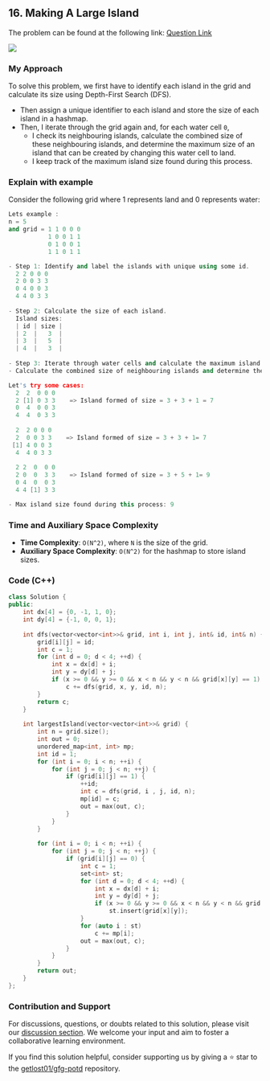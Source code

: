 ## 16. Making A Large Island
The problem can be found at the following link: [Question Link](https://practice.geeksforgeeks.org/problems/making-a-large-island/1)

![](https://badgen.net/badge/Level/Hard/red)

### My Approach

To solve this problem, we first have to identify each island in the grid and calculate its size using Depth-First Search (DFS). 
- Then assign a unique identifier to each island and store the size of each island in a hashmap. 
- Then, I iterate through the grid again and, for each water cell `0`, 
	- I check its neighbouring islands, calculate the combined size of these neighbouring islands, and determine the maximum size of an island that can be created by changing this water cell to land. 
	- I keep track of the maximum island size found during this process.

### Explain with example
Consider the following grid where 1 represents land and 0 represents water:

```cpp
Lets example :
n = 5
and grid = 1 1 0 0 0
           1 0 0 1 1
           0 1 0 0 1
           1 1 0 1 1

- Step 1: Identify and label the islands with unique using some id.
  2 2 0 0 0
  2 0 0 3 3
  0 4 0 0 3
  4 4 0 3 3
  
- Step 2: Calculate the size of each island.
  Island sizes: 
  | id | size |
  | 2  |   3  |
  | 3  |   5  | 
  | 4  |   3  |
  
- Step 3: Iterate through water cells and calculate the maximum island size that can be created by changing the water cell to land.
- Calculate the combined size of neighbouring islands and determine the maximum size for each water cell. 

Let's try some cases:
  2  2  0 0 0
  2 [1] 0 3 3    => Island formed of size = 3 + 3 + 1 = 7
  0  4  0 0 3
  4  4  0 3 3
  
  2  2 0 0 0
  2  0 0 3 3    => Island formed of size = 3 + 3 + 1= 7
 [1] 4 0 0 3
  4  4 0 3 3
  
  2 2  0  0 0
  2 0  0  3 3    => Island formed of size = 3 + 5 + 1= 9
  0 4  0  0 3
  4 4 [1] 3 3

- Max island size found during this process: 9
```

### Time and Auxiliary Space Complexity

- **Time Complexity**: `O(N^2)`, where `N` is the size of the grid.
- **Auxiliary Space Complexity**: `O(N^2)` for the hashmap to store island sizes.

### Code (C++)
```cpp
class Solution {
public:
    int dx[4] = {0, -1, 1, 0};
    int dy[4] = {-1, 0, 0, 1};
    
    int dfs(vector<vector<int>>& grid, int i, int j, int& id, int& n) {
        grid[i][j] = id;
        int c = 1;
        for (int d = 0; d < 4; ++d) {
            int x = dx[d] + i;
            int y = dy[d] + j;
            if (x >= 0 && y >= 0 && x < n && y < n && grid[x][y] == 1)
                c += dfs(grid, x, y, id, n);
        }
        return c;
    }
    
    int largestIsland(vector<vector<int>>& grid) {
        int n = grid.size();
        int out = 0;
        unordered_map<int, int> mp;
        int id = 1;
        for (int i = 0; i < n; ++i) {
            for (int j = 0; j < n; ++j) {
                if (grid[i][j] == 1) {
                    ++id;
                    int c = dfs(grid, i , j, id, n);
                    mp[id] = c;
                    out = max(out, c);
                }
            }
        }
        
        for (int i = 0; i < n; ++i) {
            for (int j = 0; j < n; ++j) {
                if (grid[i][j] == 0) {
                    int c = 1;
                    set<int> st;
                    for (int d = 0; d < 4; ++d) {
                        int x = dx[d] + i;
                        int y = dy[d] + j;
                        if (x >= 0 && y >= 0 && x < n && y < n && grid[x][y] > 1)
                            st.insert(grid[x][y]);
                    }
                    for (auto i : st)
                        c += mp[i];
                    out = max(out, c);
                }
            }
        }
        return out;
    }
};
```

### Contribution and Support

For discussions, questions, or doubts related to this solution, please visit our [discussion section](https://github.com/getlost01/gfg-potd/discussions). We welcome your input and aim to foster a collaborative learning environment.

If you find this solution helpful, consider supporting us by giving a ⭐ star to the [getlost01/gfg-potd](https://github.com/getlost01/gfg-potd) repository.